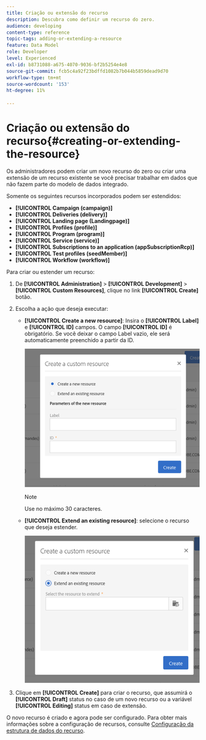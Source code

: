 ```yaml
---
title: Criação ou extensão do recurso
description: Descubra como definir um recurso do zero.
audience: developing
content-type: reference
topic-tags: adding-or-extending-a-resource
feature: Data Model
role: Developer
level: Experienced
exl-id: b8731088-a675-4070-9036-bf2b5254e4e8
source-git-commit: fcb5c4a92f23bdffd1082b7b044b5859dead9d70
workflow-type: tm+mt
source-wordcount: '153'
ht-degree: 11%

---
```


# Criação ou extensão do recurso{#creating-or-extending-the-resource}

Os administradores podem criar um novo recurso do zero ou criar uma extensão de um recurso existente se você precisar trabalhar em dados que não fazem parte do modelo de dados integrado.

Somente os seguintes recursos incorporados podem ser estendidos:

* **[!UICONTROL Campaign (campaign)]**
* **[!UICONTROL Deliveries (delivery)]**
* **[!UICONTROL Landing page (Landingpage)]**
* **[!UICONTROL Profiles (profile)]**
* **[!UICONTROL Program (program)]**
* **[!UICONTROL Service (service)]**
* **[!UICONTROL Subscriptions to an application (appSubscriptionRcp)]**
* **[!UICONTROL Test profiles (seedMember)]**
* **[!UICONTROL Workflow (workflow)]**

Para criar ou estender um recurso:

1. De **[!UICONTROL Administration]** > **[!UICONTROL Development]** > **[!UICONTROL Custom Resources]**, clique no link **[!UICONTROL Create]** botão.
1. Escolha a ação que deseja executar:

   * **[!UICONTROL Create a new resource]**: Insira o **[!UICONTROL Label]** e **[!UICONTROL ID]** campos. O campo **[!UICONTROL ID]** é obrigatório. Se você deixar o campo Label vazio, ele será automaticamente preenchido a partir da ID.

     ![](assets/schema_extension_2.png)

     >[!NOTE]
     >
     >Use no máximo 30 caracteres.

   * **[!UICONTROL Extend an existing resource]**: selecione o recurso que deseja estender.

     ![](assets/schema_extension_10.png)

1. Clique em **[!UICONTROL Create]** para criar o recurso, que assumirá o **[!UICONTROL Draft]** status no caso de um novo recurso ou a variável **[!UICONTROL Editing]** status em caso de extensão.

O novo recurso é criado e agora pode ser configurado. Para obter mais informações sobre a configuração de recursos, consulte [Configuração da estrutura de dados do recurso](../../developing/using/configuring-the-resource-s-data-structure.md).
